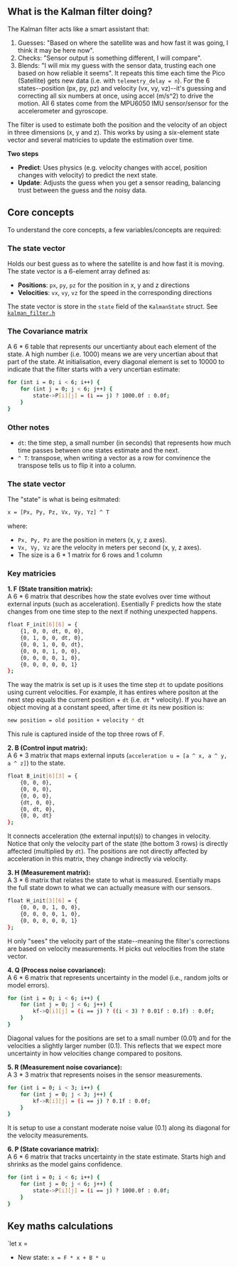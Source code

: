 ## What is the Kalman filter doing?
The Kalman filter acts like a smart assistant that:
1. Guesses: "Based on where the satellite was and how fast it was going, I think it may be here now".
2. Checks: "Sensor output is something different, I will compare".
3. Blends: "I will mix my guess with the sensor data, trusting each one based on how reliable it seems".
It repeats this time each time the Pico (Satellite) gets new data (i.e. with `telemetry_delay = n`). 
For the 6 states--position (px, py, pz) and velocity (vx, vy, vz)--it's guessing and correcting all six numbers at once, using accel (m/s^2) to drive the motion.
All 6 states come from the MPU6050 IMU sensor/sensor for the accelerometer and gyroscope.


The filter is used to estimate both the position and the velocity of an object in three dimensions (x, y and z). This works by using a six-element state vector and several matricies to update the estimation over time.


**Two steps**
- **Predict**: Uses physics (e.g. velocity changes with accel, position changes with velocity) to predict the next state.
- **Update**: Adjusts the guess when you get a sensor reading, balancing trust between the guess and the noisy data.

## Core concepts
To understand the core concepts, a few variables/concepts are required:
### The state vector
Holds our best guess as to where the satellite is and how fast it is moving. The state vector is a 6-element array defined as:
- **Positions**: `px`, `py`, `pz` for the position in x, y and z directions
- **Velocities**: `vx`, `vy`, `vz` for the speed in the corresponding directions 


The state vector is store in the `state` field of the `KalmanState` struct. See [`kalman_filter.h`](https://github.com/blacknand/satellite-telemetry-simulator/blob/main/src/satellite-telemetry-simulator/kalman_filter.h)


### The Covariance matrix
A 6 * 6 table that represents our uncertianty about each element of the state. A high number (i.e. 1000) means we are very uncertian about that part of the state. At initialisation, every diagonal element is set to 10000 to indicate that the filter starts with a very uncertian estimate:
```bash
for (int i = 0; i < 6; i++) {
    for (int j = 0; j < 6; j++) {
        state->P[i][j] = (i == j) ? 1000.0f : 0.0f;
    }
}
```
### Other notes
- `dt`: the time step, a small number (in seconds) that represents how much time passes between one states estimate and the next.
- `^ T`: transpose, when writing a vector as a row for convinence the transpose tells us to flip it into a column.
### The state vector
The "state" is what is being esitmated:


```bash
x = [Px, Py, Pz, Vx, Vy, Yz] ^ T
```
where:


- `Px, Py, Pz` are the position in meters (x, y, z axes).
- `Vx, Vy, Vz` are the velocity in meters per second (x, y, z axes).
- The size is a 6 * 1 matrix for 6 rows and 1 column


### Key matricies
**1. F (State transition matrix):**  
A 6 * 6 matrix that describes how the state evolves over time without external inputs (such as acceleration). Esentially F predicts how the state changes from one time step to the next if nothing unexpected happens.
```bash
float F_init[6][6] = {
    {1, 0, 0, dt, 0, 0},
    {0, 1, 0, 0, dt, 0},
    {0, 0, 1, 0, 0, dt},
    {0, 0, 0, 1, 0, 0},
    {0, 0, 0, 0, 1, 0},
    {0, 0, 0, 0, 0, 1}
};
```
The way the matrix is set up is it uses the time step `dt` to update positions using current velocities. For example, it has entires where positon at the next step equals the current position + `dt` (i.e. `dt` * velocity). If you have an object moving at a constant speed, after time `dt` its new position is:
```bash
new position = old position + velocity * dt
```
This rule is captured inside of the top three rows of F.


**2. B (Control input matrix):**  
A 6 * 3 matrix that maps external inputs (`acceleration u = [a ^ x, a ^ y, a ^ z]`) to the state.
```bash
float B_init[6][3] = {
    {0, 0, 0},
    {0, 0, 0},
    {0, 0, 0},
    {dt, 0, 0},
    {0, dt, 0},
    {0, 0, dt}
};
```
It connects acceleration (the external input(s)) to changes in velocity. Notice that only the velocity part of the state (the bottom 3 rows) is directly affected (multiplied by `dt`). The positions are not directly affected by acceleration in this matrix, they change indirectly via velocity.


**3. H (Measurement matrix):**  
A 3 * 6 matrix that relates the state to what is measured. Esentially maps the full state down to what we can actually measure with our sensors.
```bash
float H_init[3][6] = {
    {0, 0, 0, 1, 0, 0},
    {0, 0, 0, 0, 1, 0},
    {0, 0, 0, 0, 0, 1}
};
```
H only "sees" the velocity part of the state--meaning the filter's corrections are based on velocity measurements. H picks out velocities from the state vector.

**4. Q (Process noise covariance):**  
A 6 * 6 matrix that represents uncertainty in the model (i.e., random jolts or model errors).
```bash
for (int i = 0; i < 6; i++) {
    for (int j = 0; j < 6; j++) {
        kf->Q[i][j] = (i == j) ? ((i < 3) ? 0.01f : 0.1f) : 0.0f;
    }
}
```
Diagonal values for the positions are set to a small number (0.01) and for the velocities a slightly larger number (0.1). This reflects that we expect more uncertainty in how velocities change compared to positons.

**5. R (Measurement noise covariance):**  
A 3 * 3 matrix that represents noises in the sensor measurements.
```bash
for (int i = 0; i < 3; i++) {
    for (int j = 0; j < 3; j++) {
        kf->R[i][j] = (i == j) ? 0.1f : 0.0f;
    }
}
```
It is setup to use a constant moderate noise value (0.1) along its diagonal for the velocity measurements.

**6. P (State covariance matrix):**  
A 6 * 6 matrix that tracks uncertainty in the state estimate. Starts high and shrinks as the model gains confidence.
```bash
for (int i = 0; i < 6; i++) {
    for (int j = 0; j < 6; j++) {
        state->P[i][j] = (i == j) ? 1000.0f : 0.0f;
    }
}
```

## Key maths calculations
`let x = 
- New state: `x = F * x + B * u`

